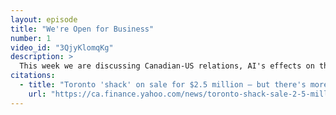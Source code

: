 ```yaml
---
layout: episode
title: "We're Open for Business"
number: 1
video_id: "3QjyKlomqKg"
description: >
  This week we are discussing Canadian-US relations, AI's effects on the job market, and why you maybe shouldn't cancel those plans.
citations:
  - title: "Toronto 'shack' on sale for $2.5 million — but there's more to the story"
    url: "https://ca.finance.yahoo.com/news/toronto-shack-sale-2-5-million-theres-story-192739524.html"
---
```

